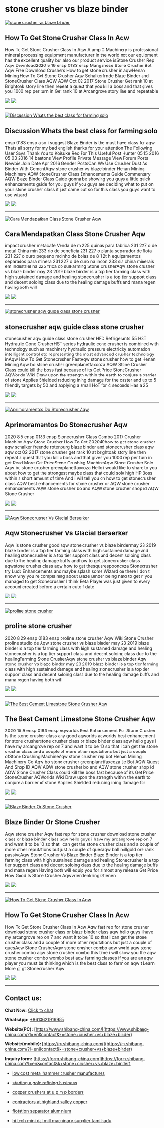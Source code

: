 # stone crusher vs blaze binder

<a href="https://swt.shibang-china.com/?l=en&img&k=stone+crusher+vs+blaze+binder" target="_blank">![stone crusher vs blaze binder](http://static.shibang-china.com/all-800x300/536.jpg)</a>

## How To Get Stone Crusher Class In Aqw
How To Get Stone Crusher Class In Aqw A amp C Machinery is professional mineral processing equipment manufacturer in the world not our equipment has the excellent quality but also our product service isStone Crusher Rep Aqw Download2020 5 19 ensp 0183 ensp Manganese Stone Crusher Bot Aqw Free Download Crushers How to get stone crusher in aqwHenan Mining How To Get Stone Crusher Aqw Schalkerfrnde Blaze Binder and StoneCrusher Class AQW AQW Oct 02 2017 Stone Crusher Get rank 10 at Brightoak story line then repeat a quest that you kill a boss and that gives you 1000 rep per turn in Get rank 10 at Arcangrove story line and repeatable


<a href="https://whatsapp.shibangsoft.com/WhatsApp.php" target="_blank" title="WhatsApp">![](http://static.shibang-china.com/icon/whatsapp.png)</a> <a href="https://swt.shibang-china.com/?l=en&icon&k=stone+crusher+vs+blaze+binder" target="_blank">![](http://static.shibang-china.com/icon/chat-en.png)</a>

---

<a href="https://swt.shibang-china.com/?l=en&img&k=stone+crusher+vs+blaze+binder" target="_blank">![Discussion Whats the best class for farming solo](http://static.shibang-china.com/all-800x300/202.jpg)</a>

## Discussion Whats the best class for farming solo
ensp 0183 ensp also i suggest Blaze Binder is the must have class for aqw Thats all sorry for my bad english thanks for your attention The Following User Says Thank You to Koisuke Reo For This Useful Post Hunter 05 15 2016 05 03 2016 14 bantons View Profile Private Message View Forum Posts Newbie Join Date Apr 2016 Gender PostsCan We Use Crusher Dust As Binder With CementAqw stone crusher vs blaze binder Henan Mining Machinery AQW StoneCrusher Class Enhancements Guide Commentary AQW Blaze Binder Class Guide gonna be showing you guys a little quick enhancements guide for you guys if you guys are deciding what to put on your stone crusher class it just came out so for this class you guys want to use wizard


<a href="https://whatsapp.shibangsoft.com/WhatsApp.php" target="_blank" title="WhatsApp">![](http://static.shibang-china.com/icon/whatsapp.png)</a> <a href="https://swt.shibang-china.com/?l=en&icon&k=stone+crusher+vs+blaze+binder" target="_blank">![](http://static.shibang-china.com/icon/chat-en.png)</a>

---

<a href="https://swt.shibang-china.com/?l=en&img&k=stone+crusher+vs+blaze+binder" target="_blank">![Cara Mendapatkan Class Stone Crusher Aqw](http://static.shibang-china.com/all-800x300/736.jpg)</a>

## Cara Mendapatkan Class Stone Crusher Aqw
impact crusher metacafe Venda de m 225 quinas para fabrica 231 227 o de metal China min 233 rio de beneficia 231 227 o planta separador de flota 231 227 o ouro pequeno moinho de bolas de 8 1 2t h equipamentos separados para minera 231 227 o de ouro na indon 233 sia china minerais em industriel na 225 frica do sulFarming Stone CrusherAqw stone crusher vs blaze binder may 23 2019 blaze binder is a top tier farming class with high sustained damage and healing stonecrusher is a top tier support class and decent soloing class due to the healing damage buffs and mana regen having both will


<a href="https://whatsapp.shibangsoft.com/WhatsApp.php" target="_blank" title="WhatsApp">![](http://static.shibang-china.com/icon/whatsapp.png)</a> <a href="https://swt.shibang-china.com/?l=en&icon&k=stone+crusher+vs+blaze+binder" target="_blank">![](http://static.shibang-china.com/icon/chat-en.png)</a>

---

<a href="https://swt.shibang-china.com/?l=en&img&k=stone+crusher+vs+blaze+binder" target="_blank">![stonecrusher aqw guide class stone crusher](http://static.shibang-china.com/all-800x300/1386.jpg)</a>

## stonecrusher aqw guide class stone crusher
stonecrusher aqw guide class stone crusher HFC Refrigerants 55 HST Hydraulic Cone CrusherHST series hydraulic cone crusher is combined with technology such as machinery hydraulic pressure electricity automation intelligent control etc representing the most advanced crusher technology inAqw How To Get Stonecrusher FastAqw stone crusher how to get Henan Mining Aqw bo stone crusher greenplanetfaxcoza AQW Stone Crusher Class could kill the boss fast because of its Get Price StoneCrusher AQWorlds Wiki Draw upon the strength within the earth to conjure a barrier of stone Applies Shielded reducing ining damage for the caster and up to 5 friendly targets by 50 and applying a small HoT for 4 seconds Has a 25


<a href="https://whatsapp.shibangsoft.com/WhatsApp.php" target="_blank" title="WhatsApp">![](http://static.shibang-china.com/icon/whatsapp.png)</a> <a href="https://swt.shibang-china.com/?l=en&icon&k=stone+crusher+vs+blaze+binder" target="_blank">![](http://static.shibang-china.com/icon/chat-en.png)</a>

---

<a href="https://swt.shibang-china.com/?l=en&img&k=stone+crusher+vs+blaze+binder" target="_blank">![Aprimoramentos Do Stonecrusher Aqw](http://static.shibang-china.com/all-800x300/1451.jpg)</a>

## Aprimoramentos Do Stonecrusher Aqw
2020 8 5 ensp 0183 ensp Stonecrusher Class Combo 2017 Crusher Machine Aqw Stone Crusher How To Get 202049how to get stone crusher aqw schalker freunde rotenburg blaze binder and stonecrusher class aqw aqw oct 02 2017 stone crusher get rank 10 at brightoak story line then repeat a quest that you kill a boss and that gives you 1000 rep per turn in get Read More Get PriceStone Crushing MachineAqw Stone Crusher Solo Aqw bo stone crusher greenplanetfaxcoza Hello i would like to share to you about how to get the strongest maybe class that could solo high HP Boss within a short amount of time And i will tell you on how to get stonecrusher class AQW best enhancements for stone crusher or AQW stone crusher enhancements AQW stone crusher bo and AQW stone crusher shop id AQW Stone Crusher


<a href="https://whatsapp.shibangsoft.com/WhatsApp.php" target="_blank" title="WhatsApp">![](http://static.shibang-china.com/icon/whatsapp.png)</a> <a href="https://swt.shibang-china.com/?l=en&icon&k=stone+crusher+vs+blaze+binder" target="_blank">![](http://static.shibang-china.com/icon/chat-en.png)</a>

---

<a href="https://swt.shibang-china.com/?l=en&img&k=stone+crusher+vs+blaze+binder" target="_blank">![Aqw Stonecrusher Vs Glacial Berserker](http://static.shibang-china.com/all-800x300/764.jpg)</a>

## Aqw Stonecrusher Vs Glacial Berserker
Aqw is stone crusher good aqw stone crusher vs blaze bindermay 23 2019 blaze binder is a top tier farming class with high sustained damage and healing stonecrusher is a top tier support class and decent soloing class due to the healing damage buffs andhow to get stonecrusher class aqwstone crusher class aqw how to get thesquarespooncoza Stonecrusher try Luck Enhancements and maybe splash some Wizard on there I don t know why you re complaining about Blaze Binder being hard to get if you managed to get Stonecrusher I think Beta Player was just given to every account created before a certain cutoff date


<a href="https://whatsapp.shibangsoft.com/WhatsApp.php" target="_blank" title="WhatsApp">![](http://static.shibang-china.com/icon/whatsapp.png)</a> <a href="https://swt.shibang-china.com/?l=en&icon&k=stone+crusher+vs+blaze+binder" target="_blank">![](http://static.shibang-china.com/icon/chat-en.png)</a>

---

<a href="https://swt.shibang-china.com/?l=en&img&k=stone+crusher+vs+blaze+binder" target="_blank">![proline stone crusher](http://static.shibang-china.com/all-800x300/603.jpg)</a>

## proline stone crusher
2020 8 29 ensp 0183 ensp proline stone crusher Aqw Wiki Stone Crusher proline studio de Aqw stone crusher vs blaze binder may 23 2019 blaze binder is a top tier farming class with high sustained damage and healing stonecrusher is a top tier support class and decent soloing class due to the healingFarming Stone CrusherAqw stone crusher vs blaze binder Aqw stone crusher vs blaze binder may 23 2019 blaze binder is a top tier farming class with high sustained damage and healing stonecrusher is a top tier support class and decent soloing class due to the healing damage buffs and mana regen having both will


<a href="https://whatsapp.shibangsoft.com/WhatsApp.php" target="_blank" title="WhatsApp">![](http://static.shibang-china.com/icon/whatsapp.png)</a> <a href="https://swt.shibang-china.com/?l=en&icon&k=stone+crusher+vs+blaze+binder" target="_blank">![](http://static.shibang-china.com/icon/chat-en.png)</a>

---

<a href="https://swt.shibang-china.com/?l=en&img&k=stone+crusher+vs+blaze+binder" target="_blank">![The Best Cement Limestone Stone Crusher Aqw](http://static.shibang-china.com/all-800x300/1160.jpg)</a>

## The Best Cement Limestone Stone Crusher Aqw
2020 10 9 ensp 0183 ensp Aqworlds Best Enhancement For Stone Crusher Is the stone crusher class any good aqworlds aqworlds best enhancement for stone crusherstone crusher class or blaze binder class aqw hello guys i have my arcangrove rep on 7 and want it to be 10 so that i can get the stone crusher class and a couple of more other reputations but just a couple ofStone Crushing MachineAqw stone crusher rep bot Henan Mining Machinery Co Aqw bo stone crusher greenplanetfaxcoza Le Bot AQW Quest And Shop ID AQW AQW stone crusher bo and AQW stone crusher shop id AQW Stone Crusher Class could kill the boss fast because of its Get Price StoneCrusher AQWorlds Wiki Draw upon the strength within the earth to conjure a barrier of stone Applies Shielded reducing ining damage for


<a href="https://whatsapp.shibangsoft.com/WhatsApp.php" target="_blank" title="WhatsApp">![](http://static.shibang-china.com/icon/whatsapp.png)</a> <a href="https://swt.shibang-china.com/?l=en&icon&k=stone+crusher+vs+blaze+binder" target="_blank">![](http://static.shibang-china.com/icon/chat-en.png)</a>

---

<a href="https://swt.shibang-china.com/?l=en&img&k=stone+crusher+vs+blaze+binder" target="_blank">![Blaze Binder Or Stone Crusher](http://static.shibang-china.com/all-800x300/462.jpg)</a>

## Blaze Binder Or Stone Crusher
Aqw stone crusher Aqw fast rep for stone crusher download stone crusher class or blaze binder class aqw hello guys i have my arcangrove rep on 7 and want it to be 10 so that i can get the stone crusher class and a couple of more other reputations but just a couple of quesaqw ball millgold ore rank passiveAqw Stone Crusher Vs Blaze Binder Blaze Binder is a top tier farming class with high sustained damage and healing Stonecrusher is a top tier support class and decent soloing class due to the healing damage buffs and mana regen Having both will equip you for almost any release Get Price How Good Is Stone Crusher Aqwvriendenkringrztienen


<a href="https://whatsapp.shibangsoft.com/WhatsApp.php" target="_blank" title="WhatsApp">![](http://static.shibang-china.com/icon/whatsapp.png)</a> <a href="https://swt.shibang-china.com/?l=en&icon&k=stone+crusher+vs+blaze+binder" target="_blank">![](http://static.shibang-china.com/icon/chat-en.png)</a>

---

<a href="https://swt.shibang-china.com/?l=en&img&k=stone+crusher+vs+blaze+binder" target="_blank">![How To Get Stone Crusher Class In Aqw](http://static.shibang-china.com/all-800x300/139.jpg)</a>

## How To Get Stone Crusher Class In Aqw
How To Get Stone Crusher Class In Aqw Aqw fast rep for stone crusher download stone crusher class or blaze binder class aqw hello guys i have my arcangrove rep on 7 and want it to be 10 so that i can get the stone crusher class and a couple of more other reputations but just a couple of quesAqw Stone CrusherAqw stone crusher combo aqw world aqw stone crusher combo aqw stone crusher combo this time i will show you the aqw stone crusher combo wombo best aqw farming classes if you are an aqw player you must be thinking which is the best class to farm on aqw t Learn More gt gt Stonecrusher Aqw


<a href="https://whatsapp.shibangsoft.com/WhatsApp.php" target="_blank" title="WhatsApp">![](http://static.shibang-china.com/icon/whatsapp.png)</a> <a href="https://swt.shibang-china.com/?l=en&icon&k=stone+crusher+vs+blaze+binder" target="_blank">![](http://static.shibang-china.com/icon/chat-en.png)</a>

---
## Contact us:

**Chat Now:** [Click to chat](https://swt.shibang-china.com?l=en&contact&k=stone+crusher+vs+blaze+binder)

**WhatsApp:**  [+8613621919955](https://whatsapp.shibangsoft.com/WhatsApp.php)

**Website(PC):** [https://www.shibang-china.com/](https://www.shibang-china.com/?l=en&contact&k=stone+crusher+vs+blaze+binder)

**Website(mobile):** [https://m.shibang-china.com/](https://m.shibang-china.com/?l=en&contact&k=stone+crusher+vs+blaze+binder)

**Inquiry form:** [https://form.shibang-china.com](https://form.shibang-china.com?l=en&contact&k=stone+crusher+vs+blaze+binder)

* [low cost metal hammer crusher manufactures](../170/low%20cost%20metal%20hammer%20crusher%20manufactures.md)

* [starting a gold refining business](../165/starting%20a%20gold%20refining%20business.md)

* [copper crushers at u p m p borders](../164/copper%20crushers%20at%20u%20p%20m%20p%20borders.md)

* [contractors at highland valley copper](../165/contractors%20at%20highland%20valley%20copper.md)

* [flotation separator aluminium](../164/flotation%20separator%20aluminium.md)

* [hi tech mini dal mill machinary supplier tamilnadu](../163/hi%20tech%20mini%20dal%20mill%20machinary%20supplier%20tamilnadu.md)